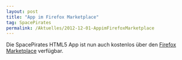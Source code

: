 ```yaml
---
layout: post
title: "App im Firefox Marketplace"
tag: SpacePirates
permalink: /Aktuelles/2012-12-01-AppimFirefoxMarketplace
---
```


Die SpacePirates HTML5 App ist nun auch kostenlos über den [Firefox Marketplace](https://marketplace.firefox.com/) verfügbar.
